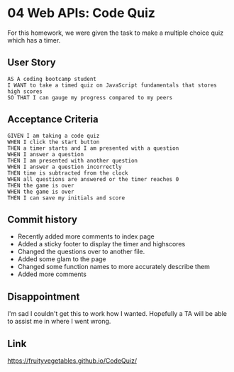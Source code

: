 # 04 Web APIs: Code Quiz

For this homework, we were given the task to make a multiple choice quiz which has a timer.

## User Story

```
AS A coding bootcamp student
I WANT to take a timed quiz on JavaScript fundamentals that stores high scores
SO THAT I can gauge my progress compared to my peers
```

## Acceptance Criteria

```
GIVEN I am taking a code quiz
WHEN I click the start button
THEN a timer starts and I am presented with a question
WHEN I answer a question
THEN I am presented with another question
WHEN I answer a question incorrectly
THEN time is subtracted from the clock
WHEN all questions are answered or the timer reaches 0
THEN the game is over
WHEN the game is over
THEN I can save my initials and score
```

## Commit history

* Recently added more comments to index page
* Added a sticky footer to display the timer and highscores
* Changed the questions over to another file.
* Added some glam to the page
* Changed some function names to more accurately describe them
* Added more comments

## Disappointment

I'm sad I couldn't get this to work how I wanted. Hopefully a TA will be able to assist me in where I went wrong.

## Link

https://fruityvegetables.github.io/CodeQuiz/